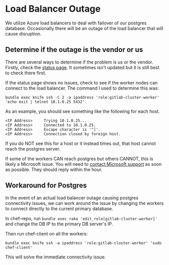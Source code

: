# Load Balancer Outage

We utilize Azure load balancers to deal with failover of our postgres database.
Occasionally there will be an outage of the load balancer that will cause disruption.

## Determine if the outage is the vendor or us

There are several ways to determine if the problem is us or the vendor.
Firstly, check the [status page](https://azure.microsoft.com/en-us/status/). It sometimes isn't updated but it is still best
to check there first.

If the status page shows no issues, check to see if the worker nodes can connect to the
load balancer. The command I used to determine this was:

```
bundle exec knife ssh -C 2 -a ipaddress 'role:gitlab-cluster-worker' 'echo exit | telnet 10.1.0.25 5432'
```

As an example, you should see something like the following for each host.

```
<IP Address>     Trying 10.1.0.25...
<IP Address>     Connected to 10.1.0.25.
<IP Address>     Escape character is '^]'.
<IP Address>     Connection closed by foreign host.
```

If you do NOT see this for a host or it instead times out, that host cannot reach the postgres
server.

If some of the workers CAN reach postgres but others CANNOT, this is likely a Microsoft issue. 
You will need to [contact Microsoft support](https://dev.gitlab.org/cookbooks/chef-repo/blob/master/doc/azure.md#creating-a-ticket-for-pro-direct-support-in-azure)
as soon as possible. They should reply within the hour.

## Workaround for Postgres

In the event of an actual load balancer outage causing postgres connectivity issues, we can 
work around the issue by changing the workers to connect directly to the current primary database.

In chef-repo, run `bundle exec rake 'edit_role[gitlab-cluster-worker]'` and change the DB IP to 
the primary DB server's IP.

Then run chef-client on all the workers:

```
bundle exec knife ssh -a ipaddress 'role:gitlab-cluster-worker' 'sudo chef-client'
```

This will solve the immediate connectivity issue.
